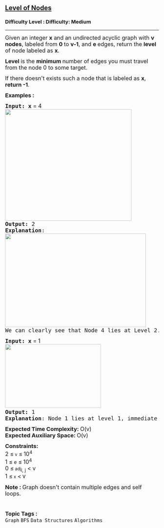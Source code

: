 <h2><a href="https://www.geeksforgeeks.org/problems/level-of-nodes-1587115620/1">Level of Nodes</a></h2><h3>Difficulty Level : Difficulty: Medium</h3><hr><div class="problems_problem_content__Xm_eO"><p><span style="font-size: 18px;">Given an integer <strong>x</strong> and an undirected acyclic graph with <strong>v nodes</strong>, labeled from <strong>0 </strong>to <strong>v-1</strong>, and <strong>e </strong>edges, return the <strong>level </strong>of node labeled as <strong>x</strong>.</span></p>
<p><span style="font-size: 18px;"><strong>Level </strong>is the <strong>minimum </strong>number of edges you must travel from the node 0 to some target.</span></p>
<p><span style="font-size: 18px;">If there doesn't exists such a node that is labeled as <strong>x</strong>, <strong>return -1</strong>.<br></span></p>
<p><span style="font-size: 18px;"><strong>Examples :</strong></span></p>
<pre><span style="font-size: 18px;"><strong>Input: </strong><strong style="font-family: -apple-system, BlinkMacSystemFont, 'Segoe UI', Roboto, Oxygen, Ubuntu, Cantarell, 'Open Sans', 'Helvetica Neue', sans-serif;">x</strong><span style="font-family: -apple-system, BlinkMacSystemFont, 'Segoe UI', Roboto, Oxygen, Ubuntu, Cantarell, 'Open Sans', 'Helvetica Neue', sans-serif;"> = 4</span></span>
<img src="https://media.geeksforgeeks.org/img-practice/prod/addEditProblem/701248/Web/Other/blobid0_1745299763.jpg" width="414" height="366"><br><span style="font-size: 18px;"><strong>Output: </strong>2
<strong>Explanation</strong>:
</span><img src="https://media.geeksforgeeks.org/img-practice/prod/addEditProblem/701248/Web/Other/blobid1_1745299817.jpg" width="461" height="307"><br><span style="font-size: 18px;">We can clearly see that Node 4 lies at Level 2.</span>
</pre>
<pre><span style="font-size: 18px;"><strong>Input: </strong><strong style="font-family: -apple-system, BlinkMacSystemFont, 'Segoe UI', Roboto, Oxygen, Ubuntu, Cantarell, 'Open Sans', 'Helvetica Neue', sans-serif;">x</strong><span style="font-family: -apple-system, BlinkMacSystemFont, 'Segoe UI', Roboto, Oxygen, Ubuntu, Cantarell, 'Open Sans', 'Helvetica Neue', sans-serif;"> = 1</span></span>
<img src="https://media.geeksforgeeks.org/img-practice/prod/addEditProblem/701248/Web/Other/blobid2_1745299852.jpg" width="314" height="209"> <br><span style="font-size: 18px;"><strong>Output: </strong>1
<strong>Explanation</strong>: Node 1 lies at level 1, immediate after Node 0.</span></pre>
<p><span style="font-size: 18px;"><strong>Expected Time Complexity:&nbsp;</strong>O(v)<br><strong>Expected Auxiliary Space:&nbsp;</strong>O(v)</span></p>
<p><span style="font-size: 18px;"><strong>Constraints:</strong><br>2 </span> <span style="font-size: 18px;">≤</span> v<span style="font-size: 18px;">&nbsp;</span><span style="font-size: 18px;">≤</span> <span style="font-size: 18px;"> 10<sup>4<br></sup></span><span style="font-size: 18px;">1 ≤<span style="font-size: medium;"> e</span>&nbsp;≤<span style="font-size: medium;">&nbsp;</span>10<sup>4</sup><br>0 </span> <span style="font-size: 18px;">≤</span> adj<span style="font-size: 18px;"><sub>i, j</sub> &lt; v</span><br><span style="font-size: 18px;">1 </span> <span style="font-size: 18px;">≤</span> x<span style="font-size: 18px;">&nbsp;</span><span style="font-size: 18px;">&lt;</span> <span style="font-size: 14pt;">v</span><span style="font-size: 18px;"><br></span></p>
<p><span style="font-size: 18px;"><strong>Note : </strong>Graph doesn't contain multiple edges and self loops.</span></p></div><br><p><span style=font-size:18px><strong>Topic Tags : </strong><br><code>Graph</code>&nbsp;<code>BFS</code>&nbsp;<code>Data Structures</code>&nbsp;<code>Algorithms</code>&nbsp;